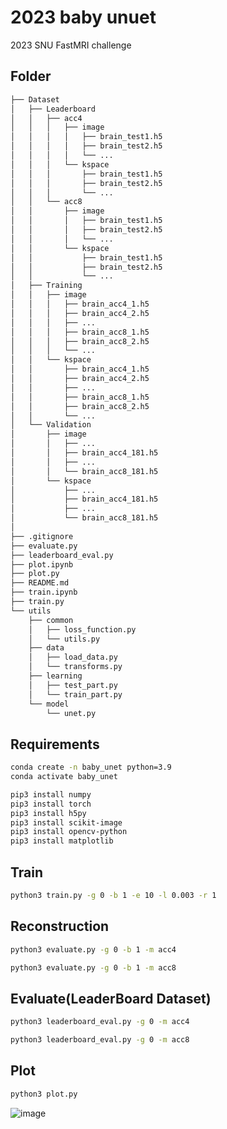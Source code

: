 # 2023 baby unuet
2023 SNU FastMRI challenge

## Folder

```bash
├── Dataset
│   ├── Leaderboard
│   │   ├── acc4
│   │   │   ├── image
│   │   │   │   ├── brain_test1.h5
│   │   │   │   ├── brain_test2.h5
│   │   │   │   └── ...
│   │   │   └── kspace
│   │   │       ├── brain_test1.h5
│   │   │       ├── brain_test2.h5
│   │   │       └── ...
│   │   └── acc8
│   │       ├── image
│   │       │   ├── brain_test1.h5
│   │       │   ├── brain_test2.h5
│   │       │   └── ...
│   │       └── kspace
│   │           ├── brain_test1.h5
│   │           ├── brain_test2.h5
│   │           └── ...
│   ├── Training
│   │   ├── image
│   │   │   ├── brain_acc4_1.h5
│   │   │   ├── brain_acc4_2.h5
│   │   │   ├── ...
│   │   │   ├── brain_acc8_1.h5
│   │   │   ├── brain_acc8_2.h5
│   │   │   └── ...
│   │   └── kspace
│   │       ├── brain_acc4_1.h5
│   │       ├── brain_acc4_2.h5
│   │       ├── ...
│   │       ├── brain_acc8_1.h5
│   │       ├── brain_acc8_2.h5
│   │       └── ...
│   └── Validation
│       ├── image
│       │   ├── ...
│       │   ├── brain_acc4_181.h5
│       │   ├── ...
│       │   └── brain_acc8_181.h5
│       └── kspace
│           ├── ...
│           ├── brain_acc4_181.h5
│           ├── ...
│           └── brain_acc8_181.h5
│
├── .gitignore
├── evaluate.py
├── leaderboard_eval.py
├── plot.ipynb
├── plot.py
├── README.md
├── train.ipynb
├── train.py
└── utils
    ├── common
    │   ├── loss_function.py
    │   └── utils.py
    ├── data
    │   ├── load_data.py
    │   └── transforms.py
    ├── learning
    │   ├── test_part.py
    │   └── train_part.py
    └── model
        └── unet.py
```
## Requirements
```bash
conda create -n baby_unet python=3.9
conda activate baby_unet

pip3 install numpy
pip3 install torch
pip3 install h5py
pip3 install scikit-image
pip3 install opencv-python
pip3 install matplotlib
```

## Train
```bash
python3 train.py -g 0 -b 1 -e 10 -l 0.003 -r 1
```

## Reconstruction
```bash
python3 evaluate.py -g 0 -b 1 -m acc4
```

```bash
python3 evaluate.py -g 0 -b 1 -m acc8
```

## Evaluate(LeaderBoard Dataset)
```bash
python3 leaderboard_eval.py -g 0 -m acc4
```

```bash
python3 leaderboard_eval.py -g 0 -m acc8
```

## Plot
```bash
python3 plot.py 
```
![image](https://github.com/LISTatSNU/FastMRI_challenge/assets/39179946/22dea43d-db54-42c4-9054-1b1ea461c648)
